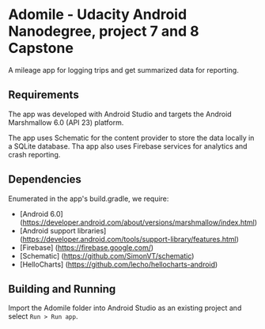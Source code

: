 # Adomile - Udacity Android Nanodegree, project 7 and 8 Capstone
A mileage app for logging trips and get summarized data for reporting.

## Requirements
The app was developed with Android Studio and targets the Android Marshmallow 6.0 (API 23) platform.

The app uses Schematic for the content provider to store the data locally in a SQLite database.
Tha app also uses Firebase services for analytics and crash reporting.

## Dependencies
Enumerated in the app's build.gradle, we require:

- [Android 6.0] (https://developer.android.com/about/versions/marshmallow/index.html)
- [Android support libraries] (https://developer.android.com/tools/support-library/features.html)
- [Firebase] (https://firebase.google.com/)
- [Schematic] (https://github.com/SimonVT/schematic)
- [HelloCharts] (https://github.com/lecho/hellocharts-android)

## Building and Running
Import the Adomile folder into Android Studio as an existing project and select `Run > Run app`.
